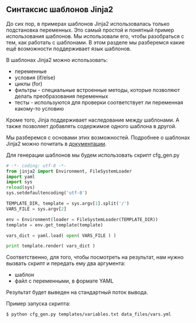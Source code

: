 ## Синтаксис шаблонов Jinja2

До сих пор, в примерах шаблонов Jinja2 использовалась только подстановка переменных.
Это самый простой и понятный пример использования шаблонов.
Мы использовали его, чтобы разобраться с тем, как работать с шаблонами.
В этом разделе мы разберемся какие ещё возможности поддерживает язык шаблонов.

В шаблонах Jinja2 можно использовать:
* переменные
* условия (if/else)
* циклы (for)
* фильтры - специальные встроенные методы, которые позволяют делать преобразования переменных
* тесты - используются для проверки соответствует ли переменная какому-то условию

Кроме того, Jinja поддерживает наследование между шаблонами.
А также позволяет добавлять содержимое одного шаблона в другой.

Мы разберемся с основами этих возможностей.
Подробнее о шаблонах Jinja2 можно почитать в [документации](http://jinja.pocoo.org/docs/dev/templates/).


Для генерации шаблонов мы будем использовать скрипт cfg_gen.py
```python
# -*- coding: utf-8 -*-
from jinja2 import Environment, FileSystemLoader
import yaml
import sys
reload(sys)
sys.setdefaultencoding('utf-8')

TEMPLATE_DIR, template = sys.argv[1].split('/')
VARS_FILE = sys.argv[2]

env = Environment(loader = FileSystemLoader(TEMPLATE_DIR))
template = env.get_template(template)

vars_dict = yaml.load( open( VARS_FILE ) )

print template.render( vars_dict )
```

Соответственно, для того, чтобы посмотреть на результат, нам нужно вызвать скрипт и передать ему два аргумента:
* шаблон
* файл с переменными, в формате YAML

Результат будет выведен на стандартный поток вывода.

Пример запуска скрипта:
```
$ python cfg_gen.py templates/variables.txt data_files/vars.yml
```
